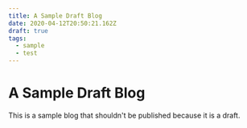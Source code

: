 ```yaml
---
title: A Sample Draft Blog
date: 2020-04-12T20:50:21.162Z
draft: true
tags:
  - sample
  - test
---
```


# A Sample Draft Blog

This is a sample blog that shouldn't be published because it is a draft.
